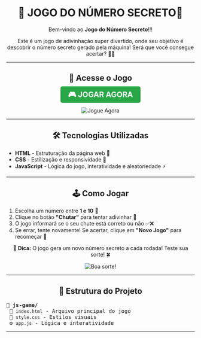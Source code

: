 <h1 style="text-align: center;">🎯 JOGO DO NÚMERO SECRETO🎯</h1>
<p style="text-align: center;">Bem-vindo ao <strong>Jogo do Número Secreto</strong>!!!</p>
<p style="text-align: center;">Este é um jogo de adivinhação super divertido, onde seu objetivo é descobrir o número secreto gerado pela máquina! Será que você consegue acertar? 🤔💭</p>
<hr>

<h2 style="text-align: center;">🔗 Acesse o Jogo</h2>
<p style="text-align: center;">
  <a href="(https://gamedonumerosecreto.vercel.app/)" target="_blank" style="font-size: 20px; font-weight: bold; text-decoration: none; background-color: #28a745; color: white; padding: 10px 20px; border-radius: 5px;">🎮 JOGAR AGORA</a>
</p>
<p style="text-align: center;">
  <img src="https://media.giphy.com/media/26AHONQ79FdWZhAI0/giphy.gif" alt="Jogue Agora">
</p>
<hr>

<h2 style="text-align: center;">🛠️ Tecnologias Utilizadas</h2>
<ul>
  <li> <strong>HTML</strong> - Estruturação da página web 📝</li>
  <li> <strong>CSS</strong> - Estilização e responsividade 🎨</li>
  <li> <strong>JavaScript</strong> - Lógica do jogo, interatividade e aleatoriedade ⚡</li>
</ul>
<hr>

<h2 style="text-align: center;">🕹 Como Jogar</h2>
<ol>
  <li>Escolha um número entre <strong>1 e 10</strong> 🔢</li>
  <li>Clique no botão <strong>"Chutar"</strong> para tentar adivinhar 🎯</li>
  <li>O jogo informará se o seu chute está correto ou não ✅❌</li>
  <li>Se errar, tente novamente! Se acertar, clique em <strong>"Novo Jogo"</strong> para recomeçar 🔄</li>
</ol>
<p style="text-align: center;">🎰 <strong>Dica:</strong> O jogo gera um novo número secreto a cada rodada! Teste sua sorte! 🍀</p>
<p style="text-align: center;">
  <img src="https://media.giphy.com/media/3o7abldj0b3rxrZUxW/giphy.gif" alt="Boa sorte!">
</p>
<hr>

<h2 style="text-align: center;">📂 Estrutura do Projeto</h2>
<pre>
📁 <strong>js-game/</strong>
 📝 <code>index.html</code> - Arquivo principal do jogo
 🎨 <code>style.css</code> - Estilos visuais
 ⚙️ <code>app.js</code> - Lógica e interatividade
</pre>
<hr>
